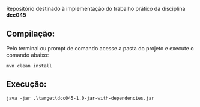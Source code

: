 Repositório destinado à implementação do trabalho prático da disciplina **dcc045**

## Compilação:

Pelo terminal ou prompt de comando acesse a pasta do projeto e execute o comando abaixo:
  
    mvn clean install
    
## Execução:

    java -jar .\target\dcc045-1.0-jar-with-dependencies.jar
